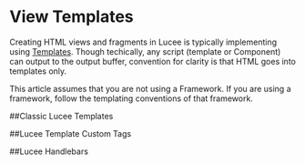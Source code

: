 # View Templates
Creating HTML views and fragments in Lucee is typically implementing using [Templates](https://rorylaitila.gitbooks.io/lucee/content/templates.html). Though techically, any script (template or Component) can output to the output buffer, convention for clarity is that HTML goes into templates only.

This article assumes that you are not using a Framework. If you are using a framework, follow the templating conventions of that framework.

##Classic Lucee Templates

##Lucee Template Custom Tags

##Lucee Handlebars